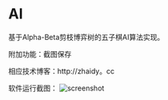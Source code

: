 # AI
基于Alpha-Beta剪枝博弈树的五子棋AI算法实现。

附加功能：截图保存

相应技术博客：http://zhaidy。cc

软件运行截图：
![screenshot](https://github.com/rockzhai/AI-Wuziqi/blob/master/screenshot.png)
